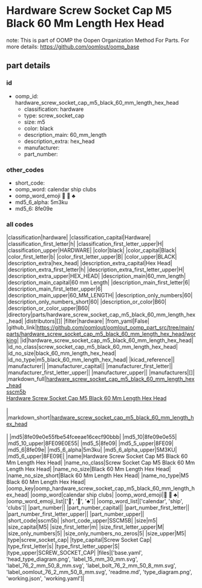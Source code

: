# Hardware Screw Socket Cap M5 Black 60 Mm Length Hex Head  

note: This is part of OOMP the Oopen Organization Method For Parts. For more details: https://github.com/oomlout/oomp_base

##  part details





### id
* oomp_id: hardware_screw_socket_cap_m5_black_60_mm_length_hex_head
  * classification: hardware
  * type: screw_socket_cap
  * size: m5
  * color: black
  * description_main: 60_mm_length
  * description_extra: hex_head
  * manufacturer: 
  * part_number: 

### other_codes
* short_code: 
* oomp_word: calendar ship clubs
* oomp_word_emoji :calendar: :ship: :clubs:
* md5_6_alpha: 5m3ku
* md5_6: 8fe09e

### all codes 
|classification|hardware|
|classification_capital|Hardware|
|classification_first_letter|h|
|classification_first_letter_upper|H|
|classification_upper|HARDWARE|
|color|black|
|color_capital|Black|
|color_first_letter|b|
|color_first_letter_upper|B|
|color_upper|BLACK|
|description_extra|hex_head|
|description_extra_capital|Hex Head|
|description_extra_first_letter|h|
|description_extra_first_letter_upper|H|
|description_extra_upper|HEX_HEAD|
|description_main|60_mm_length|
|description_main_capital|60 mm Length|
|description_main_first_letter|6|
|description_main_first_letter_upper|6|
|description_main_upper|60_MM_LENGTH|
|description_only_numbers|60|
|description_only_numbers_short|60|
|description_or_color|B60|
|description_or_color_upper|B60|
|directory|parts/hardware_screw_socket_cap_m5_black_60_mm_length_hex_head|
|distributors|[]|
|filter|hardware|
|from_yaml|False|
|github_link|https://github.com/oomlout/oomlout_oomp_part_src/tree/main/parts/hardware_screw_socket_cap_m5_black_60_mm_length_hex_head/working|
|id|hardware_screw_socket_cap_m5_black_60_mm_length_hex_head|
|id_no_class|screw_socket_cap_m5_black_60_mm_length_hex_head|
|id_no_size|black_60_mm_length_hex_head|
|id_no_type|m5_black_60_mm_length_hex_head|
|kicad_reference||
|manufacturer||
|manufacturer_capital||
|manufacturer_first_letter||
|manufacturer_first_letter_upper||
|manufacturer_upper||
|manufacturers|[]|
|markdown_full|[hardware_screw_socket_cap_m5_black_60_mm_length_hex_head](https://github.com/oomlout/oomlout_oomp_part_src/tree/main/parts/hardware_screw_socket_cap_m5_black_60_mm_length_hex_head/working)<br>[sscm5b](https://github.com/oomlout/oomlout_oomp_part_src/tree/main/parts/hardware_screw_socket_cap_m5_black_60_mm_length_hex_head/working)<br>[Hardware Screw Socket Cap M5 Black 60 Mm Length Hex Head](https://github.com/oomlout/oomlout_oomp_part_src/tree/main/parts/hardware_screw_socket_cap_m5_black_60_mm_length_hex_head/working)<br><br>|
|markdown_short|[hardware_screw_socket_cap_m5_black_60_mm_length_hex_head](https://github.com/oomlout/oomlout_oomp_part_src/tree/main/parts/hardware_screw_socket_cap_m5_black_60_mm_length_hex_head/working)<br><br>|
|md5|8fe09e0e55fbe54fceeae16cecf90bbb|
|md5_10|8fe09e0e55|
|md5_10_upper|8FE09E0E55|
|md5_5|8fe09|
|md5_5_upper|8FE09|
|md5_6|8fe09e|
|md5_6_alpha|5m3ku|
|md5_6_alpha_upper|5M3KU|
|md5_6_upper|8FE09E|
|name|Hardware Screw Socket Cap M5 Black 60 Mm Length Hex Head|
|name_no_class|Screw Socket Cap M5 Black 60 Mm Length Hex Head|
|name_no_size|Black 60 Mm Length Hex Head|
|name_no_size_short|Black 60 Mm Length Hex Head|
|name_no_type|M5 Black 60 Mm Length Hex Head|
|oomp_key|oomp_hardware_screw_socket_cap_m5_black_60_mm_length_hex_head|
|oomp_word|calendar ship clubs|
|oomp_word_emoji|:calendar: :ship: :clubs:|
|oomp_word_emoji_list|[':calendar:', ':ship:', ':clubs:']|
|oomp_word_list|['calendar', 'ship', 'clubs']|
|part_number||
|part_number_capital||
|part_number_first_letter||
|part_number_first_letter_upper||
|part_number_upper||
|short_code|sscm5b|
|short_code_upper|SSCM5B|
|size|m5|
|size_capital|M5|
|size_first_letter|m|
|size_first_letter_upper|M|
|size_only_numbers|5|
|size_only_numbers_no_zeros|5|
|size_upper|M5|
|type|screw_socket_cap|
|type_capital|Screw Socket Cap|
|type_first_letter|s|
|type_first_letter_upper|S|
|type_upper|SCREW_SOCKET_CAP|
|files|['base.yaml', 'head_type_diagram.png', 'label_15_mm_30_mm.svg', 'label_76_2_mm_50_8_mm.svg', 'label_bolt_76_2_mm_50_8_mm.svg', 'label_oomlout_76_2_mm_50_8_mm.svg', 'readme.md', 'type_diagram.png', 'working.json', 'working.yaml']|

